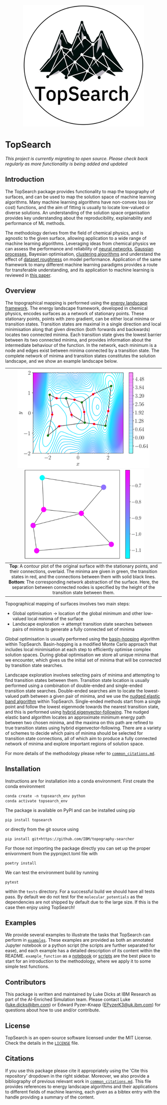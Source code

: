 <p align="center">
    <img src="./images/TopSearchLogo.png" height="390" width="390">
</p>

# TopSearch

_This project is currently migrating to open source. Please check back regularly as more functionality is being added and updated_

## Introduction

The TopSearch package provides functionality to map the topography of surfaces, and can be used to map the solution space of machine learning algorithms. Many machine learning algorithms have non-convex loss (or cost) functions, and the aim of fitting is usually to locate low-valued or diverse solutions. An understanding of the solution space organisation provides key understanding about the reproducibility, explainability and performance of ML methods. 

The methodology derives from the field of chemical physics, and is agnostic to the given surface, allowing application to a wide range of machine learning algorithms. Leveraging ideas from chemical physics we can assess the performance and reliability of [neural networks](https://doi.org/10.1088/2632-2153/ac49a9), [Gaussian processes](https://arxiv.org/abs/2305.10748), Bayesian optimisation, [clustering algorithms](https://doi.org/10.1063/5.0078793) and understand the effect of [dataset roughness](https://doi.org/10.1039/D3ME00189J) on model performance. Application of the same framework to many different machine learning paradigms provides a route for transferable understanding, and its application to machine learning is reviewed in [this paper](https://doi.org/10.1039/D3DD00204G).

## Overview

The topographical mapping is performed using the [energy landscape framework](https://doi.org/10.1146/annurev-physchem-050317-021219). The energy landscape framework, developed in chemical physics, encodes surfaces as a network of stationary points. These stationary points, points with zero gradient, can be either local minima or transition states. Transition states are maximal in a single direction and local minimisation along that given direction (both forwards and backwards) locates two connected minima. Each transition state gives the lowest barrier between its two connected minima, and provides information about the intermediate behaviour of the function. In the network, each minimum is a node and edges exist between minima connected by a transition state. The complete network of minima and transition states constitutes the solution landscape, and we show an example landscape below.

| <img src="./images/StationaryPointsExample.png" height="317" width="425"> <img src="./images/NetworkExample.png" height="295" width="390"> |
|:--:|
| **Top**: A contour plot of the original surface with the stationary points, and their connections, overlaid. The minima are given in green, the transition states in red, and the connections between them with solid black lines. **Bottom**: The corresponding network abstraction of the surface. Here, the separation between connected nodes is specified by the height of the transition state between them. |

Topographical mapping of surfaces involves two main steps:
* Global optimisation &rarr; location of the global minimum and other low-valued local minima of the surface
* Landscape exploration &rarr; attempt transition state searches between pairs of minima to generate a fully connected set of minima

Global optimisation is usually performed using the [basin-hopping](https://arxiv.org/abs/cond-mat/9803344) algorithm within TopSearch. Basin-hopping is a modified Monte Carlo approach that includes local minimisation at each step to efficiently optimise complex solution spaces. During global optimisation we store all unique minima that we encounter, which gives us the initial set of minima that will be connected by transition state searches.

Landscape exploration involves selecting pairs of minima and attempting to find transition states between them. Transition state location is usually performed using a combination of double-ended and single-ended transition state searches. Double-ended searches aim to locate the lowest-valued path between a given pair of minima, and we use the [nudged elastic band algorithm](https://doi.org/10.1063/1.1329672) within TopSearch. Single-ended methods start from a single point and follow the lowest eigenmode towards the nearest transition state, and this is performed using [hybrid eigenvector-following](https://www-wales.ch.cam.ac.uk/pdf/CPL.341.185.2001.pdf). The nudged elastic band algorithm locates an approximate minimum energy path between two chosen minima, and the maxima on this path are refined to true transition states using hybrid eigenvector-following. There are a variety of schemes to decide which pairs of minima should be selected for transition state connections, all of which aim to produce a fully connected network of minima and explore important regions of solution space.

For more details of the methodology please refer to [`common_citations.md`](./common_citations.md).

## Installation

Instructions are for installation into a conda environment. First create the conda environment
```
conda create -n topsearch_env python
conda activate topsearch_env
```
The package is available on PyPI and can be installed using pip
```
pip install topsearch
```
or directly from the git source using
```
pip install git+https://github.com/IBM/topography-searcher
```

For those not importing the package directly you can set up the proper enivornment from the pyproject.toml file with
```
poetry install
```

We can test the environment build by running
```
pytest
```
within the `tests` directory. For a successful build we should have all tests pass.
By default we do not test for the `molecular_potentials` as the dependencies are not shipped by default due to the large size.
If this is the case then enjoy using TopSearch!

## Examples

We provide several examples to illustrate the tasks that TopSearch can perform in [`examples`](./examples). These examples are provided as both an annotated Jupyter notebook or a python script (the scripts are further separated for ease), and each example has a detailed description of its content within the README. `example_function` as a [notebook](./examples/notebooks/example_function.ipynb) or [scripts](./examples/scripts/example_function) are the best place to start for an introduction to the methodology, where we apply it to some simple test functions.

## Contributors

This package is written and maintained by Luke Dicks at IBM Research as part of the AI-Enriched Simulation team. Please contact Luke (<luke.dicks@ibm.com>) or Edward Pyzer-Knapp (<EPyzerK3@uk.ibm.com>) for questions about how to use and/or contribute.

## License

TopSearch is an open-source software licensed under the MIT License. Check the details in the [`LICENSE`](./LICENSE) file.

## Citations

If you use this package please cite it appropriately using the 'Cite this repository' dropdown in the right sidebar. Moreover, we also provide a bibliography of previous relevant work in [`common_citations.md`](./common_citations.md). This file provides references to energy landscape algorithms and their applications to different fields of machine learning, each given as a bibtex entry with the handle providing a summary of the content.
